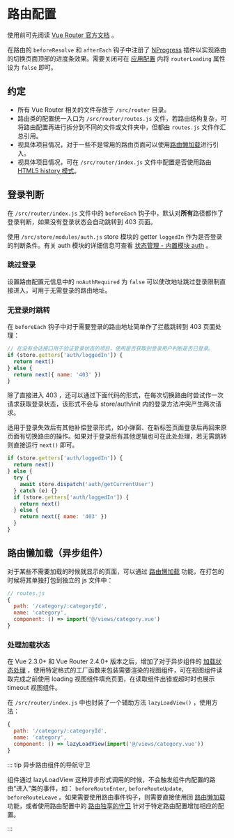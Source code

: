 # 路由配置

使用前可先阅读 [Vue Router 官方文档](https://router.vuejs.org/zh-cn/) 。

在路由的 `beforeResolve` 和 `afterEach` 钩子中注册了 [NProgress](http://ricostacruz.com/nprogress/) 插件以实现路由的切换页面顶部的进度条效果。需要关闭可在 [应用配置](app-config.md) 内将 `routerLoading` 属性设为 `false` 即可。

## 约定

- 所有 Vue Router 相关的文件存放于 `/src/router` 目录。
- 路由类的配置统一入口为 `/src/router/routes.js` 文件，若路由结构复杂，可将路由配置再进行拆分到不同的文件或文件夹中，但都由 `routes.js` 文件作汇总引用。
- 视具体项目情况，对于一些不是常用的路由页面可以使用[路由懒加载](#路由懒加载)进行引入。
- 视具体项目情况，可在 `/src/router/index.js` 文件中配置是否使用路由 [HTML5 history 模式](https://router.vuejs.org/zh-cn/essentials/history-mode.html)。

## 登录判断

在 `/src/router/index.js` 文件中的 `beforeEach` 钩子中，默认对**所有**路径都作了登录判断，如果没有登录状态会自动跳转到 403 页面。

使用 `/src/store/modules/auth.js` store 模块的 getter `loggedIn` 作为是否登录的判断条件。有关 auth 模块的详细信息可查看 [状态管理 - 内置模块 auth](store.md#内置模块-auth) 。

### 跳过登录

设置路由配置元信息中的 `noAuthRequired` 为 `false` 可以使改地址跳过登录限制直接进入，可用于无需登录的路由地址。

### 无登录时跳转

在 `beforeEach` 钩子中对于需要登录的路由地址简单作了拦截跳转到 403 页面处理：

```javascript
// 在没有会话接口用于验证登录状态的项目，使用是否获取到登录用户判断是否已登录。
if (store.getters['auth/loggedIn']) {
  return next()
} else {
  return next({ name: '403' })
}
```

除了直接进入 403 ，还可以通过下面代码的形式，在每次切换路由时尝试作一次请求获取登录状态，该形式不会与 store/auth/init 内的登录方法冲突产生两次请求。

适用于登录失效后有其他补偿登录形式，如小弹窗、在新标签页面登录后再回来原页面有切换路由的操作。如果对于登录后有其他逻辑也可在此处处理，若无需跳转则直接运行 `next()` 即可。

```javascript
if (store.getters['auth/loggedIn']) {
  return next()
} else {
  try {
    await store.dispatch('auth/getCurrentUser')
  } catch (e) {}
  if (store.getters['auth/loggedIn']) {
    return next()
  } else {
    return next({ name: '403' })
  }
}
```

## 路由懒加载（异步组件）

对于某些不需要加载的时候就显示的页面，可以通过 [路由懒加载][lazy-route] 功能，在打包的时候将其单独打包到独立的 js 文件中：

```javascript
// routes.js
{
  path: '/category/:categoryId',
  name: 'category',
  component: () => import('@/views/category.vue')
}
```

### 处理加载状态

在 Vue 2.3.0+ 和 Vue Router 2.4.0+ 版本之后，增加了对于异步组件的 [加载状态处理][loading-state] ，使用特定格式的工厂函数来包装需要渲染的视图组件，可在视图组件读取完成之前使用 loading 视图组件填充页面，在读取组件出错或超时时也展示 timeout 视图组件。

在 `/src/router/index.js` 中也封装了一个辅助方法 `lazyLoadView()` ，使用方法：

```javascript
{
  path: '/category/:categoryId',
  name: 'category',
  component: () => lazyLoadView(import('@/views/category.vue'))
}
```

::: tip 异步路由组件的导航守卫

组件通过 lazyLoadView 这种异步形式调用的时候，不会触发组件内配置的路由“进入”类的事件，如： `beforeRouteEnter`, `beforeRouteUpdate`, `beforeRouteLeave` 。如果需要使用路由事件钩子，则需要直接使用回 [路由懒加载][lazy-route] 功能，或者使用路由配置中的 [路由独享的守卫][navigation-guards] 针对于特定路由配置增加相应的配置。

:::

[lazy-route]: https://router.vuejs.org/zh/guide/advanced/lazy-loading.html
[loading-state]: https://cn.vuejs.org/v2/guide/components-dynamic-async.html#处理加载状态
[navigation-guards]: https://router.vuejs.org/zh/guide/advanced/navigation-guards.html#路由独享的守卫
